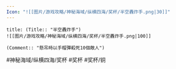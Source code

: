 ```yaml
---
Icon: "![[图片/游戏攻略/神秘海域/纵横四海/奖杯/半空轟炸手.png|30]]"
---
```

```ad-common-bronze-trophy
title: (Title:: "半空轟炸手")
![[图片/游戏攻略/神秘海域/纵横四海/奖杯/半空轟炸手.png|100]]

(Comment:: "懸吊時以手榴彈殺死10個敵人")
```

#神秘海域/纵横四海/奖杯 #奖杯 #奖杯/铜
